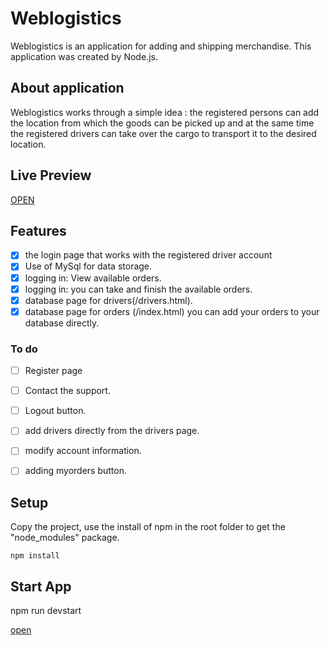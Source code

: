 # Weblogistics

Weblogistics is an application for adding and shipping merchandise. This application was created by Node.js.

## About application

Weblogistics works through a simple idea : 
the registered persons can add the location from which the goods can be picked up and at the same time the registered drivers can take over the cargo to transport it to the desired location.

## Live Preview
[OPEN](https://mitrearazvan.github.io/public/login.html)

## Features

- [x] the login page that works with the registered driver account
- [x] Use of MySql for data storage.
- [x] logging in: View available orders.
- [x] logging in: you can take and finish the available orders.
- [x] database page for drivers(/drivers.html).
- [x] database page for orders (/index.html) you can add your orders to your database directly.

### To do
- [ ] Register page
- [ ] Contact the support.
- [ ] Logout button.
- [ ] add drivers directly from the drivers page.
- [ ] modify account information.
- [ ] adding myorders button.




## Setup

Copy the project, use the install of npm in the root folder to get the "node_modules" package.

````
npm install 
````
## Start App

npm run devstart

[open](localhost:3000/login.html)